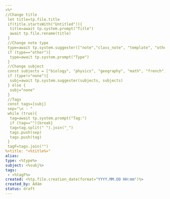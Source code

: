 ```yaml
---
<%*
//Change title
 let title=tp.file.title
 if(title.startsWith("Untitled")){
  title=await tp.system.prompt("Title")
  await tp.file.rename(title)
 }
 //Change note type
 type=await tp.system.suggester(["note","class_note", "template", "other"], ["note", "template", "other"])
 if (type=="other"){
  type=await tp.system.prompt("Type")
 }
 //Change subject
 const subjects = ["biology", "physics", "geography", "math", "french", "german", "spanish", "history", "magyar", "chemistry", "none"]
 if (type!="none"){
  subj=await tp.system.suggester(subjects, subjects)
 } else {
  subj="none"
 }
 //Tags
 const tags=[subj]
 sep="\n - "
 while (true){
  tag=await tp.system.prompt("Tag:")
  if (tag==""){break}
  tag=tag.split(" ").join("_")
  tags.push(sep)
  tags.push(tag)
 }
 tagF=tags.join("")
%>title: "<%title%>"
alias: 
type: <%type%>
subject: <%subj%>
tags:
 - <%tagF%>
created: <%tp.file.creation_date(format="YYYY.MM.DD HH:mm")%>
created_by: Ádám
status: draft
---
```

